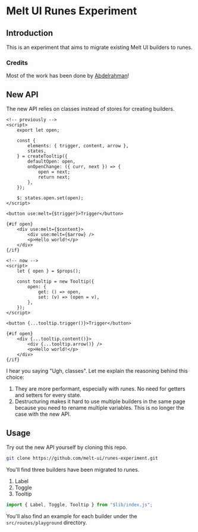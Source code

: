 # Melt UI Runes Experiment

## Introduction

This is an experiment that aims to migrate existing Melt UI builders to runes.

### Credits

Most of the work has been done by [Abdelrahman](https://github.com/abdel-17)!

## New API

The new API relies on classes instead of stores for creating builders.

```svelte
<!-- previously -->
<script>
	export let open;

	const {
		elements: { trigger, content, arrow },
		states,
	} = createTooltip({
		defaultOpen: open,
		onOpenChange: ({ curr, next }) => {
			open = next;
			return next;
		},
	});

	$: states.open.set(open);
</script>

<button use:melt={$trigger}>Trigger</button>

{#if open}
	<div use:melt={$content}>
		<div use:melt={$arrow} />
		<p>Hello world!</p>
	</div>
{/if}
```

```svelte
<!-- now -->
<script>
	let { open } = $props();

	const tooltip = new Tooltip({
		open: {
			get: () => open,
			set: (v) => (open = v),
		},
	});
</script>

<button {...tooltip.trigger()}>Trigger</button>

{#if open}
	<div {...tooltip.content()}>
		<div {...tooltip.arrow()} />
		<p>Hello world!</p>
	</div>
{/if}
```

I hear you saying "Ugh, classes". Let me explain the reasoning behind this choice:

1. They are more performant, especially with runes. No need for getters and setters for every state.
2. Destructuring makes it hard to use multiple builders in the same page because you need to rename multiple variables. This is no longer the case with the new API.

## Usage

Try out the new API yourself by cloning this repo.

```bash
git clone https://github.com/melt-ui/runes-experiment.git
```

You'll find three builders have been migrated to runes.

1. Label
2. Toggle
3. Tooltip

```ts
import { Label, Toggle, Tooltip } from "$lib/index.js";
```

You'll also find an example for each builder under the `src/routes/playground` directory.
